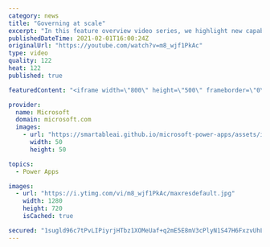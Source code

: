 ```yaml
---
category: news
title: "Governing at scale"
excerpt: "In this feature overview video series, we highlight new capabilities included in the latest update to Microsoft Power Apps.  Microsoft's Power Platform is a rich ecosystem of more than three hundred Microsoft and non-Microsoft connectors that can be leveraged by apps and flows. We are proud to introduce"
publishedDateTime: 2021-02-01T16:00:24Z
originalUrl: "https://youtube.com/watch?v=m8_wjf1PkAc"
type: video
quality: 122
heat: 122
published: true

featuredContent: "<iframe width=\"800\" height=\"500\" frameborder=\"0\" src=\"https://www.youtube.com/embed/m8_wjf1PkAc\" allow=\"accelerometer; autoplay; encrypted-media; gyroscope; picture-in-picture\" allowfullscreen></iframe>"

provider:
  name: Microsoft
  domain: microsoft.com
  images:
    - url: "https://smartableai.github.io/microsoft-power-apps/assets/images/organizations/microsoft.com-50x50.jpg"
      width: 50
      height: 50

topics:
  - Power Apps

images:
  - url: "https://i.ytimg.com/vi/m8_wjf1PkAc/maxresdefault.jpg"
    width: 1280
    height: 720
    isCached: true

secured: "1sugld96c7tPvLIPiyrjHTbz1XOMeUaf+q2mE5E8mV3cPlyN1S47H6FxzvUhLaA5D/EQq9eH53rF/3l91R3GvxzJMmwCt41EGdbF9k4yLbJfhvlt918okIv5xUNEUoE12aooG1XyyQxe2pqSaARNXtEP+12sOQuhyLw31nNFLyhdo40bE3Ol22QU6aCMhoprQj5I5Iqjb9f9HEw+LDWSqNN8m3UIfOtnOi+BE2sJ2vaO0Xbm62QfOBalgHHwjd+Ft/LRWhzYdO3in9rvBCorkC57TFdUJzvs8tLo8zyJYYjxaXvX9tqPsnqTbOr7nSqOfagXIZ+Eg/wSOYkdXQOUVpPSW5j3Lb45AGg49P7j3FjhfsoL2/LJ8JAVz4BeOLtba2yGcykkTfPwIX1lZgNcnFJi4FtQtLBnTeKkEHbIus8=;cRSAWijDlnk3NbDUNhWStA=="
---
```



